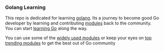 ### Golang Learning
This repo is dedicated for learning [golang](https://golang.org). Its a journey to become good Go developer by learning and contributing [modules](https://github.com/shamsher31?tab=repositories) back to the community. You can start [learning Go](https://github.com/shamsher31/daily-learning/tree/master/golang) along the way. 

You can use some of the [widely used modules](https://github.com/shamsher31/Technologies-for-large-scale-distributed-application/wiki/GoLang-Modules) or keep your eyes on [top trending modules](https://github.com/trending?l=Go) to get the best out of Go community
